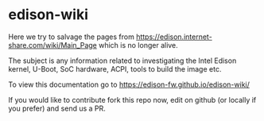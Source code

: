 # edison-wiki
Here we try to salvage the pages from https://edison.internet-share.com/wiki/Main_Page which is no longer alive.

The subject is any information related to investigating the Intel Edison kernel, U-Boot, SoC hardware, ACPI, tools to build the image etc.

To view this documentation go to https://edison-fw.github.io/edison-wiki/

If you would like to contribute fork this repo now, edit on github (or locally if you prefer) and send us a PR.
